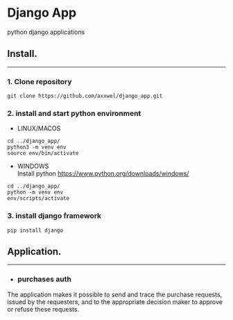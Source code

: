 Django App
=
python django applications

## __Install.__
___

### 1. Clone repository
```
git clone https://github.com/axxwel/django_app.git
```

### 2. install and start python environment
- LINUX/MACOS
```
cd ../django_app/
python3 -m venv env
source env/bin/activate
```
- WINDOWS  
Install python https://www.python.org/downloads/windows/
```
cd ../django_app/
python -m venv env
env/scripts/activate
```

### 3. install django framework
```
pip install django
```
## __Application.__
___
- ### purchases auth

The application makes it possible to send and trace the purchase requests, issued by the requesters, and to the appropriate decision maker to approve or refuse these requests.


